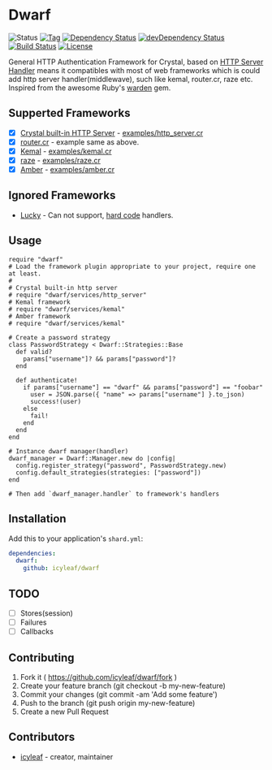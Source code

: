# Dwarf

![Status](https://img.shields.io/badge/status-WIP-yellow.svg)
[![Tag](https://img.shields.io/github/tag/icyleaf/dwarf.svg)](https://github.com/icyleaf/dwarf/blob/master/CHANGELOG.md)
[![Dependency Status](https://shards.rocks/badge/github/icyleaf/dwarf/status.svg)](https://shards.rocks/github/icyleaf/dwarf)
[![devDependency Status](https://shards.rocks/badge/github/icyleaf/dwarf/dev_status.svg)](https://shards.rocks/github/icyleaf/dwarf)
[![Build Status](https://img.shields.io/circleci/project/github/icyleaf/dwarf/master.svg?style=flat)](https://circleci.com/gh/icyleaf/dwarf)
[![License](https://img.shields.io/github/license/icyleaf/dwarf.svg)](https://github.com/icyleaf/dwarf/blob/master/LICENSE)

General HTTP Authentication Framework for Crystal, based on [HTTP Server Handler](https://crystal-lang.org/api/0.23.1/HTTP/Handler.html) means it compatibles with most of web frameworks which is could add http server handler(middlewave), such like kemal, router.cr, raze etc. Inspired from the awesome Ruby's [warden][warden-link] gem.

## Supperted Frameworks

- [x] [Crystal built-in HTTP Server][crystal-http-server-link] - [examples/http_server.cr](examples/http_server.cr)
- [x] [router.cr][router-cr-link] - example same as above.
- [x] [Kemal][kemal-link] - [examples/kemal.cr](examples/kemal.cr)
- [x] [raze][raze-link] - [examples/raze.cr](examples/raze.cr)
- [x] [Amber][amber-link] - [examples/amber.cr](examples/amber.cr)

## Ignored Frameworks

- [Lucky][lucky-link] - Can not support, [hard code][lucky-hard-code-link] handlers.

## Usage

```crystal
require "dwarf"
# Load the framework plugin appropriate to your project, require one at least.
#
# Crystal built-in http server
# require "dwarf/services/http_server"
# Kemal framework
# require "dwarf/services/kemal"
# Amber framework
# require "dwarf/services/kemal"

# Create a password strategy
class PasswordStrategy < Dwarf::Strategies::Base
  def valid?
    params["username"]? && params["password"]?
  end

  def authenticate!
    if params["username"] == "dwarf" && params["password"] == "foobar"
      user = JSON.parse({ "name" => params["username"] }.to_json)
      success!(user)
    else
      fail!
    end
  end
end

# Instance dwarf manager(handler)
dwarf_manager = Dwarf::Manager.new do |config|
  config.register_strategy("password", PasswordStrategy.new)
  config.default_strategies(strategies: ["password"])
end

# Then add `dwarf_manager.handler` to framework's handlers
```

## Installation

Add this to your application's `shard.yml`:

```yaml
dependencies:
  dwarf:
    github: icyleaf/dwarf
```

## TODO

- [ ] Stores(session)
- [ ] Failures
- [ ] Callbacks

## Contributing

1. Fork it ( https://github.com/icyleaf/dwarf/fork )
2. Create your feature branch (git checkout -b my-new-feature)
3. Commit your changes (git commit -am 'Add some feature')
4. Push to the branch (git push origin my-new-feature)
5. Create a new Pull Request

## Contributors

- [icyleaf](https://github.com/icyleaf) - creator, maintainer


[warden-link]: https://github.com/hassox/warden
[crystal-http-server-link]: https://crystal-lang.org/docs/overview/http_server.html
[kemal-link]: github.com/kemalcr/kemal
[router-cr-link]: https://github.com/tbrand/router.cr
[raze-link]: https://github.com/samueleaton/raze
[amber-link]: https://github.com/amberframework/amber
[lucky-link]: https://github.com/luckyframework/web
[lucky-hard-code-link]: https://github.com/luckyframework/web/blob/f3ace765555ea75c29b40bc4cb4f8747b4ed82c9/src/server.cr#L14
